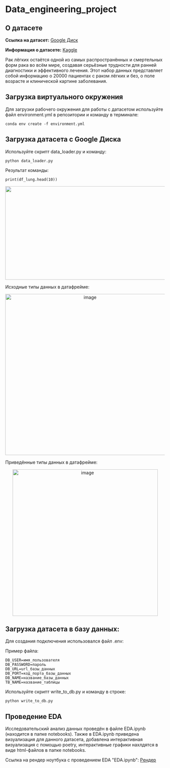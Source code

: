 # Data_engineering_project
## О датасете
**Ссылка на датасет:** [Google Диск](https://drive.google.com/file/d/1zmNAMYzerjdrCZs51MmoWiHfvog-xdi3/view?usp=sharing)

**Информация о датасете:** [Kaggle](https://www.kaggle.com/datasets/akashnath29/lung-cancer-dataset/data)

Рак лёгких остаётся одной из самых распространённых и смертельных форм рака во всём мире, создавая серьёзные трудности для ранней диагностики и эффективного лечения. Этот набор данных представляет собой информацию о 20000 пациентах с раком лёгких и без, о поле возрасте и клинической картине заболевания.


## Загрузка виртуального окружения

Для загрузки рабочего окружения для работы с датасетом используйте файл environment.yml в репозитории и команду в терминале: 

```
conda env create -f environment.yml
```
## Загрузка датасета с Google Диска

Используйте скрипт data_loader.py и команду:

```
python data_loader.py
```

Результат команды: 

```
print(df_lung.head(10))
```
<p align="center">
<img width="1218" height="296" alt="image" src="https://github.com/user-attachments/assets/c47e4ff4-85cf-4264-9dd8-10d4b07ea481" />
</p>
Исходные типы данных в датафрейме:

<p align="center">
<img width="520" height="510" alt="image" src="https://github.com/user-attachments/assets/b3ace559-f1f3-43d4-b592-72746b3c38ab" />
</p>
Приведённые типы данных в датафрейме:

<p align="center">
<img width="459" height="464" alt="image" src="https://github.com/user-attachments/assets/e5f03e63-8c72-4395-9714-8b96ec5c0004" />
</p>

## Загрузка датасета в базу данных:
Для создания подключения использовался файл .env:

Пример файла:
```
DB_USER=имя_пользователя
DB_PASSWORD=пароль
DB_URL=url_базы_данных
DB_PORT=код_порта_базы_данных
DB_NAME=название_базы_данных
TB_NAME=название_таблицы
```
Используйте скрипт write_to_db.py и команду в строке:
```
python write_to_db.py
```
## Проведение EDA

Исследовательский анализ данных проведён в файле EDA.ipynb (находится в папке notebooks). Также в EDA.ipynb приведена визуализация для данного датасета, добавлена интерактивная визуализация с помощью poetry, интерактивные графики нахлдятся в виде html-файлов в папке notebooks.

Ссылка на рендер ноутбука с проведением EDA "EDA.ipynb": 
[Рендер](https://nbviewer.org/github/Therainbowmushroom/Data_engineering_project/blob/main/notebooks/EDA.ipynb)




